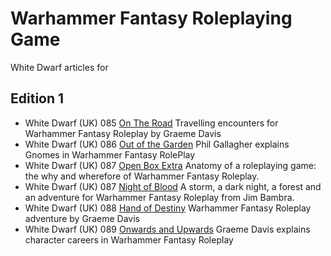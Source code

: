 # Warhammer Fantasy Roleplaying Game
White Dwarf articles for

## Edition 1
* White Dwarf (UK) 085 [On The Road](/wd-uk/wd-uk-085-1987-01.md) Travelling encounters for Warhammer Fantasy Roleplay by Graeme Davis
* White Dwarf (UK) 086 [Out of the Garden](/wd-uk/wd-uk-086-1987-02.md#out-of-the-garden) Phil Gallagher explains Gnomes in Warhammer Fantasy RolePlay
* White Dwarf (UK) 087 [Open Box Extra](/wd-uk/wd-uk-087-1987-03.md#open-box-extra) Anatomy of a roleplaying game: the why and wherefore of Warhammer Fantasy Roleplay.
* White Dwarf (UK) 087 [Night of Blood](/wd-uk/wd-uk-087-1987-03.md#night-of-blood) A storm, a dark night, a forest and an adventure for Warhammer Fantasy Roleplay from Jim Bambra.
* White Dwarf (UK) 088 [Hand of Destiny](/wd-uk/wd-uk-088-1987-04.md#hand-of-destiny) Warhammer Fantasy Roleplay adventure by Graeme Davis
* White Dwarf (UK) 089 [Onwards and Upwards](/wd-uk/wd-uk-089-1987-05.md) Graeme Davis explains character careers in Warhammer Fantasy Roleplay